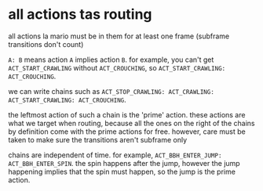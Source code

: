 # all actions tas routing

all actions la mario must be in them for at least one frame (subframe transitions don't count)

`A: B` means action `A` implies action `B`. for example, you can't get `ACT_START_CRAWLING` without `ACT_CROUCHING`, so `ACT_START_CRAWLING: ACT_CROUCHING`.

we can write chains such as `ACT_STOP_CRAWLING: ACT_CRAWLING: ACT_START_CRAWLING: ACT_CROUCHING`.

the leftmost action of such a chain is the 'prime' action. these actions are what we target when routing, because all the ones on the right of the chains by definition come with the prime actions for free. however, care must be taken to make sure the transitions aren't subframe only

chains are independent of time. for example, `ACT_BBH_ENTER_JUMP: ACT_BBH_ENTER_SPIN`. the spin happens after the jump, however the jump happening implies that the spin must happen, so the jump is the prime action.

